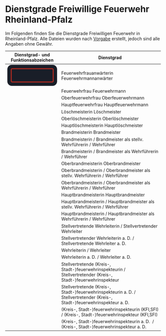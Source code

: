 # Dienstgrade Freiwillige Feuerwehr Rheinland-Pfalz

Im Folgenden finden Sie die Dienstgrade Freiwilligen Feuerwehr in Rheinland-Pfalz. Alle Dateien wurden nach [Vorgabe](https://lfks.rlp.de/fileadmin/LFKS/Downloads/Gesetze/Dienstgrad-funktionsabzeichen-20090126.pdf "Dienstgrad- und Funktionsabzeichen der Feuerwehr 26.01.2009") erstellt, jedoch sind alle Angaben ohne Gewähr.

| Dienstgrad- und Funktionsabzeichen | Dienstgrad |
| --- | --- |
|   ![FMA](https://github.com/FWdesignsDE/Dienstgrade-FF-RLP/blob/main/FMA.svg)  | Feuerwehrfrauanwärterin Feuerwehrmannanwärter |
|     | Feuerwehrfrau Feuerwehrmann |
|     | Oberfeuerwehrfrau Oberfeuerwehrmann |
|     | Hauptfeuerwehrfrau Hauptfeuerwehrmann |
|     | Löschmeisterin Löschmeister |
|     | Oberlöschmeisterin Oberlöschmeister |
|     | Hauptlöschmeisterin Hauptlöschmeister |
|     | Brandmeisterin Brandmeister |
|     | Brandmeisterin / Brandmeister als stellv. Wehrführerin / Wehrführer |
|     | Brandmeisterin / Brandmeister als Wehrführerin / Wehrführer |
|     | Oberbrandmeisterin Oberbrandmeister |
|     | Oberbrandmeisterin / Oberbrandmeister als stellv. Wehrführerin / Wehrführer |
|     | Oberbrandmeisterin / Oberbrandmeister als Wehrführerin / Wehrführer |
|     | Hauptbrandmeisterin Hauptbrandmeister |
|     | Hauptbrandmeisterin / Hauptbrandmeister als stellv. Wehrführerin / Wehrführer |
|     | Hauptbrandmeisterin / Hauptbrandmeister als Wehrführerin / Wehrführer |
|     | Stellvertretende Wehrleiterin / Stellvertretender Wehrleiter |
|     | Stellvertretender Wehrleiterin a. D. / Stellvertretende Wehrleiter a. D. |
|     | Wehrleiterin / Wehrleiter |
|     | Wehrleiterin a. D. / Wehrleiter a. D. |
|     | Stellvertretende (Kreis-, Stadt-)feuerwehrinspekteurin / Stellvertretender (Kreis-, Stadt-)feuerwehrinspekteur |
|     | Stellvertretende (Kreis-, Stadt-)feuerwehrinspekteurin a. D. / Stellvertretender (Kreis-, Stadt-)feuerwehrinspekteur a. D. |
|     | (Kreis-, Stadt-)feuerwehrinspekteurin (KFI,SFI) / (Kreis-, Stadt-)feuerwehrinspekteur (KFI,SFI) |
|     | (Kreis-, Stadt-)feuerwehrinspekteurin a. D.  / (Kreis-, Stadt-)feuerwehrinspekteur a. D. |
